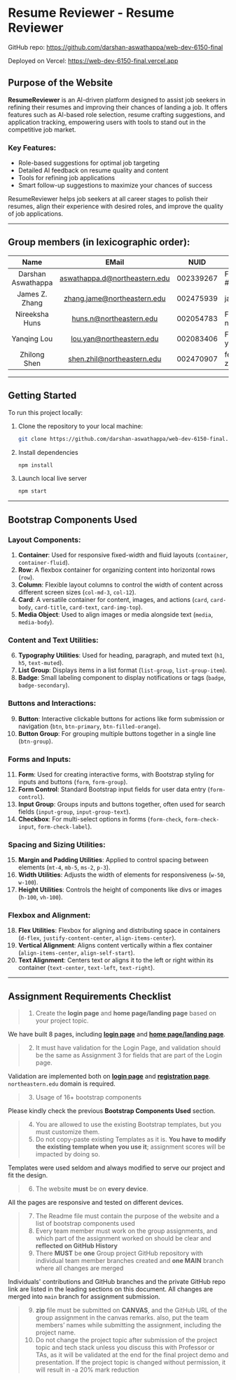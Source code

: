 # Resume Reviewer - Resume Reviewer

GitHub repo: https://github.com/darshan-aswathappa/web-dev-6150-final

Deployed on Vercel: https://web-dev-6150-final.vercel.app

## Purpose of the Website

**ResumeReviewer** is an AI-driven platform designed to assist job seekers in refining their resumes and improving their chances of landing a job. It offers features such as AI-based role selection, resume crafting suggestions, and application tracking, empowering users with tools to stand out in the competitive job market.

### Key Features:

- Role-based suggestions for optimal job targeting
- Detailed AI feedback on resume quality and content
- Tools for refining job applications
- Smart follow-up suggestions to maximize your chances of success

ResumeReviewer helps job seekers at all career stages to polish their resumes, align their experience with desired roles, and improve the quality of job applications.

---

## Group members (in lexicographic order):

|        Name        |             EMail              |   NUID    | Branch              |
|:------------------:|:------------------------------:|:---------:|---------------------|
| Darshan Aswathappa | aswathappa.d@northeastern.edu  | 002339267 | Feature-#82472908   |
|   James Z. Zhang   |  zhang.jame@northeastern.edu   | 002475939 | jameszhang          |
|   Nireeksha Huns   |    huns.n@northeastern.edu     | 002054783 | Feature-nireeksha   |
|    Yanqing Lou     |    lou.yan@northeastern.edu    | 002083406 | Feature-yanqinglou  |
|    Zhilong Shen    |   shen.zhil@northeastern.edu   | 002470907 | feature-zhilongshen |

---

## Getting Started

To run this project locally:

1. Clone the repository to your local machine:
   ```bash
   git clone https://github.com/darshan-aswathappa/web-dev-6150-final.git
   ```
2. Install dependencies
   ```bash
   npm install
   ```
3. Launch local live server
   ```bash
   npm start
   ```

---

## Bootstrap Components Used

### Layout Components:

1. **Container**: Used for responsive fixed-width and fluid layouts (`container`, `container-fluid`).
2. **Row**: A flexbox container for organizing content into horizontal rows (`row`).
3. **Column**: Flexible layout columns to control the width of content across different screen sizes (`col-md-3`, `col-12`).
4. **Card**: A versatile container for content, images, and actions (`card`, `card-body`, `card-title`, `card-text`, `card-img-top`).
5. **Media Object**: Used to align images or media alongside text (`media`, `media-body`).

### Content and Text Utilities:

6. **Typography Utilities**: Used for heading, paragraph, and muted text (`h1`, `h5`, `text-muted`).
7. **List Group**: Displays items in a list format (`list-group`, `list-group-item`).
8. **Badge**: Small labeling component to display notifications or tags (`badge`, `badge-secondary`).

### Buttons and Interactions:

9. **Button**: Interactive clickable buttons for actions like form submission or navigation (`btn`, `btn-primary`, `btn-filled-orange`).
10. **Button Group**: For grouping multiple buttons together in a single line (`btn-group`).

### Forms and Inputs:

11. **Form**: Used for creating interactive forms, with Bootstrap styling for inputs and buttons (`form`, `form-group`).
12. **Form Control**: Standard Bootstrap input fields for user data entry (`form-control`).
13. **Input Group**: Groups inputs and buttons together, often used for search fields (`input-group`, `input-group-text`).
14. **Checkbox**: For multi-select options in forms (`form-check`, `form-check-input`, `form-check-label`).

### Spacing and Sizing Utilities:

15. **Margin and Padding Utilities**: Applied to control spacing between elements (`mt-4`, `mb-5`, `ms-2`, `p-3`).
16. **Width Utilities**: Adjusts the width of elements for responsiveness (`w-50`, `w-100`).
17. **Height Utilities**: Controls the height of components like divs or images (`h-100`, `vh-100`).

### Flexbox and Alignment:

18. **Flex Utilities**: Flexbox for aligning and distributing space in containers (`d-flex`, `justify-content-center`, `align-items-center`).
19. **Vertical Alignment**: Aligns content vertically within a flex container (`align-items-center`, `align-self-start`).
20. **Text Alignment**: Centers text or aligns it to the left or right within its container (`text-center`, `text-left`, `text-right`).

---

## Assignment Requirements Checklist

> 1. Create the **login page** and **home page/landing page** based on your project topic.

We have built 8 pages, including [**login page**](https://web-dev-6150-final.vercel.app/sign-in) and [**home page/landing page**](https://web-dev-6150-final.vercel.app/).

> 2. It must have validation for the Login Page, and validation should be the same as Assignment 3 for fields that are part of the Login page.

Validation are implemented both on [**login page**](https://web-dev-6150-final.vercel.app/sign-in) and [**registration page**](https://web-dev-6150-final.vercel.app/register).
`northeastern.edu` domain is required.

> 3. Usage of 16+ bootstrap components

Please kindly check the previous **Bootstrap Components Used** section.

>4. You are allowed to use the existing Bootstrap templates, but you must customize them.
>5. Do not copy-paste existing Templates as it is. **You have to modify the existing template when you use it**; assignment scores will be impacted by doing so.

Templates were used seldom and always modified to serve our project and fit the design.

>6. The website **must** be on **every device**.

All the pages are responsive and tested on different devices. 

>7. The Readme file must contain the purpose of the website and a list of bootstrap components used
>   1. Every team member must work on the group assignments, and which part of the assignment worked on should be clear and **reflected on GitHub History**
>8. There **MUST** be **one** Group project GitHub repository with individual team member branches created and **one MAIN** branch where all changes are merged

Individuals' contributions and GitHub branches and the private GitHub repo link are listed in the leading sections on this document.
All changes are merged into `main` branch for assignment submission.

>9. **zip** file must be submitted on **CANVAS**, and the GitHub URL of the group assignment in the canvas remarks. also, put the team members’ names while submitting the assignment, including the project name.
>10. Do not change the project topic after submission of the project topic and tech stack unless you discuss this with Professor or TAs, as it will be validated at the end for the final project demo and presentation. If the project topic is changed without permission, it will result in -a 20% mark reduction
